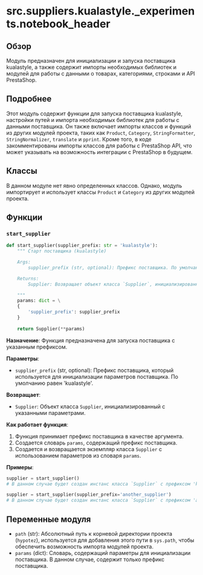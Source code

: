 # src.suppliers.kualastyle.\_experiments.notebook\_header

## Обзор

Модуль предназначен для инициализации и запуска поставщика kualastyle, а также содержит импорты необходимых библиотек и модулей для работы с данными о товарах, категориями, строками и API PrestaShop.

## Подробнее

Этот модуль содержит функции для запуска поставщика kualastyle, настройки путей и импорта необходимых библиотек для работы с данными поставщика. Он также включает импорты классов и функций из других модулей проекта, таких как `Product`, `Category`, `StringFormatter`, `StringNormalizer`, `translate` и `pprint`. Кроме того, в коде закомментированы импорты классов для работы с PrestaShop API, что может указывать на возможность интеграции с PrestaShop в будущем.

## Классы

В данном модуле нет явно определенных классов. Однако, модуль импортирует и использует классы `Product` и `Category` из других модулей проекта.

## Функции

### `start_supplier`

```python
def start_supplier(supplier_prefix: str = 'kualastyle'):
    """ Старт поставщика (kualastyle)

    Args:
        supplier_prefix (str, optional): Префикс поставщика. По умолчанию 'kualastyle'.

    Returns:
        Supplier: Возвращает объект класса `Supplier`, инициализированный с указанным префиксом поставщика.

    """
    params: dict = \
    {
        'supplier_prefix': supplier_prefix
    }
    
    return Supplier(**params)
```

**Назначение**: Функция предназначена для запуска поставщика с указанным префиксом.

**Параметры**:
- `supplier_prefix` (str, optional): Префикс поставщика, который используется для инициализации параметров поставщика. По умолчанию равен 'kualastyle'.

**Возвращает**:
- `Supplier`: Объект класса `Supplier`, инициализированный с указанными параметрами.

**Как работает функция**:

1. Функция принимает префикс поставщика в качестве аргумента.
2. Создается словарь `params`, содержащий префикс поставщика.
3. Создается и возвращается экземпляр класса `Supplier` с использованием параметров из словаря `params`.

**Примеры**:

```python
supplier = start_supplier()
# В данном случае будет создан инстанс класса `Supplier` с префиксом 'kualastyle'.
```

```python
supplier = start_supplier(supplier_prefix='another_supplier')
# В данном случае будет создан инстанс класса `Supplier` с префиксом 'another_supplier'.
```

## Переменные модуля

- `path` (str): Абсолютный путь к корневой директории проекта (`hypotez`), используется для добавления этого пути в `sys.path`, чтобы обеспечить возможность импорта модулей проекта.
- `params` (dict): Словарь, содержащий параметры для инициализации поставщика. В данном случае, содержит только префикс поставщика.